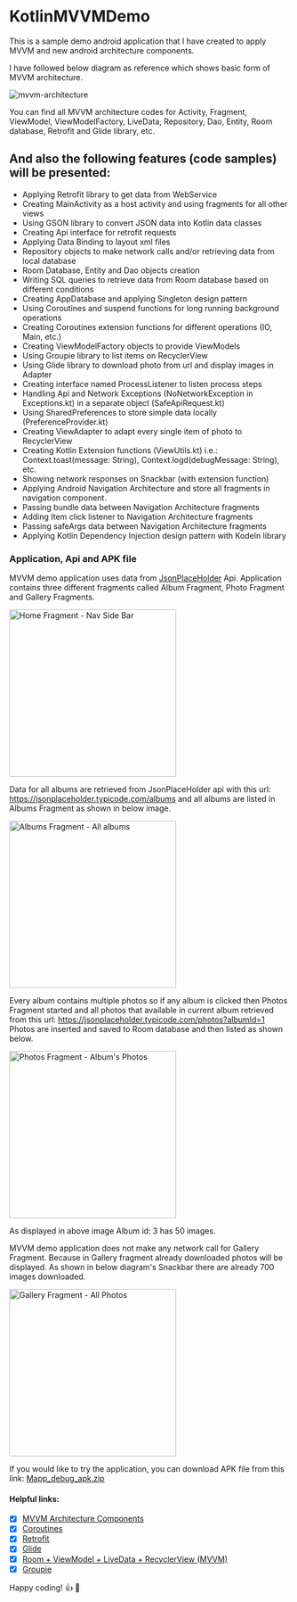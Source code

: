 
# KotlinMVVMDemo
This is a sample demo android application that I have created to apply MVVM and new android architecture components.

I have followed below diagram as reference which shows basic form of MVVM architecture.

![mvvm-architecture](https://user-images.githubusercontent.com/11629459/49515908-3e1c3e80-f8a9-11e8-8360-2a3a4d2e6227.png)

You can find all MVVM architecture codes for Activity, Fragment, ViewModel, ViewModelFactory, LiveData, Repository, Dao, Entity, Room database, Retrofit and Glide library, etc.

## And also the following features (code samples) will be presented:

* Applying Retrofit library to get data from WebService
* Creating MainActivity as a host activity and using fragments for all other views
* Using GSON library to convert JSON data into Kotlin data classes
* Creating Api interface for retrofit requests
* Applying Data Binding to layout xml files 
* Repository objects to make network calls and/or retrieving data from local database
* Room Database, Entity and Dao objects creation
* Writing SQL queries to retrieve data from Room database based on different conditions
* Creating AppDatabase and applying Singleton design pattern
* Using Coroutines and suspend functions for long running background operations
* Creating Coroutines extension functions for different operations (IO, Main, etc.)
* Creating ViewModelFactory objects to provide ViewModels
* Using Groupie library to list items on RecyclerView
* Using Glide library to download photo from url and display images in Adapter
* Creating interface named ProcessListener to listen process steps
* Handling Api and Network Exceptions (NoNetworkException in Exceptions.kt) in a separate object (SafeApiRequest.kt)
* Using SharedPreferences to store simple data locally (PreferenceProvider.kt)
* Creating ViewAdapter to adapt every single item of photo to RecyclerView
* Creating Kotlin Extension functions (ViewUtils.kt) i.e.: Context.toast(message: String), Context.logd(debugMessage: String), etc.
* Showing network responses on Snackbar (with extension function)
* Applying Android Navigation Architecture and store all fragments in navigation component.
* Passing bundle data between Navigation Architecture fragments 
* Adding Item click listener to Navigation Architecture fragments
* Passing safeArgs data between Navigation Architecture fragments
* Applying Kotlin Dependency Injection design pattern with KodeIn library

### Application, Api and APK file
MVVM demo application uses data from [JsonPlaceHolder](https://jsonplaceholder.typicode.com/) Api.
Application contains three different fragments called Album Fragment, Photo Fragment and Gallery Fragments. 
 
<img src="https://user-images.githubusercontent.com/11629459/64870069-40d36d80-d64b-11e9-8c04-7ee752855346.png" width="300" title="Home Fragment - Nav Side Bar">

Data for all albums are retrieved from JsonPlaceHolder api with this url: https://jsonplaceholder.typicode.com/albums and all albums are listed in Albums Fragment as shown in below image.

<img src="https://user-images.githubusercontent.com/11629459/64870066-40d36d80-d64b-11e9-82fd-6004c0fc1d92.png" width="300" title="Albums Fragment - All albums">

Every album contains multiple photos so if any album is clicked then Photos Fragment started and all photos that available in current album retrieved from this url: https://jsonplaceholder.typicode.com/photos?albumId=1 
Photos are inserted and saved to Room database and then listed as shown below. 

<img src="https://user-images.githubusercontent.com/11629459/64870064-40d36d80-d64b-11e9-9582-c9f07c069489.png" width="300" title="Photos Fragment - Album's Photos">

As displayed in above image Album id: 3 has 50 images.

MVVM demo application does not make any network call for Gallery Fragment. Because in Gallery fragment already downloaded photos will be displayed. As shown in below diagram's Snackbar there are already 700 images downloaded.

<img src="https://user-images.githubusercontent.com/11629459/64870068-40d36d80-d64b-11e9-9426-31803b57cfef.png" width="300" title="Gallery Fragment - All Photos">


If you would like to try the application, you can download APK file from this link:
[Mapp_debug_apk.zip](https://github.com/ercanduman/KotlinMVVMDemo/files/3610463/MVVM_DEMO_app_debug_apk.zip)

#### Helpful links:

- [x] [MVVM Architecture Components](https://codelabs.developers.google.com/codelabs/android-room-with-a-view/#0)
- [x] [Coroutines](https://kotlinlang.org/docs/reference/coroutines/basics.html)
- [x] [Retrofit](https://square.github.io/retrofit/)
- [x] [Glide](https://bumptech.github.io/glide/)
- [x] [Room + ViewModel + LiveData + RecyclerView (MVVM)](https://codinginflow.com/tutorials/android/room-viewmodel-livedata-recyclerview-mvvm/part-1-introduction)
- [x] [Groupie](https://github.com/lisawray/groupie)

Happy coding! :+1: :1st_place_medal:
